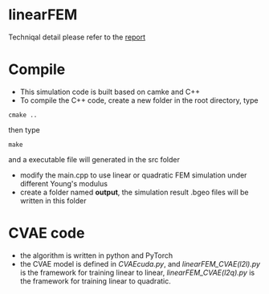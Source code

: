 # linearFEM

Techniqal detail please refer to the [report](report.pdf)

Compile
=================
* This simulation code is built based on camke and C++
* To compile the C++ code, create a new folder in the root directory, type 
```
cmake ..
```
then type
```
make
```
and a executable file will generated in the src folder
* modify the main.cpp to use linear or quadratic FEM simulation under different Young's modulus
* create a folder named **output**, the simulation result .bgeo files will be written in this folder

CVAE code
================ 
* the algorithm is written in python and PyTorch
* the CVAE model is defined in *CVAEcuda.py*, and *linearFEM_CVAE(l2l).py* is the framework for training linear to linear,  *linearFEM_CVAE(l2q).py* is the framework for training linear to quadratic.